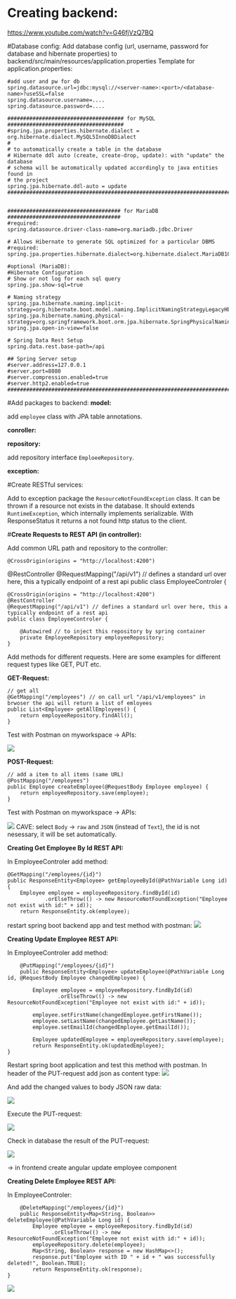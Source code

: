 # Creating backend:

https://www.youtube.com/watch?v=G46fjVzQ7BQ

#Database config:
Add database config (url, username, password for database and hibernate properties) to backend/src/main/resources/application.properties
Template for application.properties:

    #add user and pw for db
    spring.datasource.url=jdbc:mysql://<server-name>:<port>/<database-name>?useSSL=false
    spring.datasource.username=....
    spring.datasource.password=....
    
    ##################################### for MySQL #####################################
    #spring.jpa.properties.hibernate.dialect = org.hibernate.dialect.MySQL5InnoDBDialect
    #
    # to automatically create a table in the database
    # Hibernate ddl auto (create, create-drop, update): with "update" the database
    # schema will be automatically updated accordingly to java entities found in
    # the project
    spring.jpa.hibernate.ddl-auto = update
    #####################################################################################


    #################################### for MariaDB ####################################
    #required:
    spring.datasource.driver-class-name=org.mariadb.jdbc.Driver
    
    # Allows Hibernate to generate SQL optimized for a particular DBMS
    #required:
    spring.jpa.properties.hibernate.dialect=org.hibernate.dialect.MariaDB103Dialect
    
    #optional (MariaDB):
    #Hibernate Configuration
    # Show or not log for each sql query
    spring.jpa.show-sql=true
    
    # Naming strategy
    spring.jpa.hibernate.naming.implicit-strategy=org.hibernate.boot.model.naming.ImplicitNamingStrategyLegacyHbmImpl
    spring.jpa.hibernate.naming.physical-strategy=org.springframework.boot.orm.jpa.hibernate.SpringPhysicalNamingStrategy
    spring.jpa.open-in-view=false
    
    # Spring Data Rest Setup
    spring.data.rest.base-path=/api
    
    ## Spring Server setup
    #server.address=127.0.0.1
    #server.port=8080
    #server.compression.enabled=true
    #server.http2.enabled=true
    #####################################################################################

#Add packages to backend:
**model:**

add `employee` class with JPA table annotations.
    
**conroller:**

**repository:**

add repository interface `EmploeeRepository`.

**exception:**

#Create RESTful services:

Add to exception package the `ResourceNotFoundException` class. It can be thrown if a resource not exists in the database.
It should extends `RuntimeException`, which internally implements serializable. With ResponseStatus it returns a not found http status to the client.

#**Create Requests to REST API (in controller):**

Add common URL path and repository to the controller:

    @CrossOrigin(origins = "http://localhost:4200")
@RestController
@RequestMapping("/api/v1") // defines a standard url over here, this a typically endpoint of a rest api
public class EmployeeControler {

    @CrossOrigin(origins = "http://localhost:4200")
    @RestController
    @RequestMapping("/api/v1") // defines a standard url over here, this a typically endpoint of a rest api
    public class EmployeeControler {

        @Autowired // to inject this repository by spring container
        private EmployeeRepository employeeRepository;
    }

Add methods for different requests. Here are some examples for different request types like GET, PUT etc.

**GET-Request:**

    // get all
    @GetMapping("/employees") // on call url "/api/v1/employees" in brwoser the api will return a list of emloyees
    public List<Employee> getAllEmployees() {
        return employeeRepository.findAll();
    }

Test with Postman on myworkspace -> APIs:

![](../img_postman_get_request.png)

**POST-Request:**

    // add a item to all items (same URL)
    @PostMapping("/employees")  
    public Employee createEmployee(@RequestBody Employee employee) {
        return employeeRepository.save(employee);
    }

Test with Postman on myworkspace -> APIs:

![](../img_postman_post_request.png)
CAVE: select `Body` -> `raw` and `JSON` (instead of `Text`), the id is not nesessary, it will be set automatically.

**Creating Get Employee By Id REST API:**

In EmployeeControler add method:

    @GetMapping("/employees/{id}") 
    public ResponseEntity<Employee> getEmployeeById(@PathVariable Long id) {
        Employee employee = employeeRepository.findById(id)
                .orElseThrow(() -> new ResourceNotFoundException("Employee not exist with id:" + id));
        return ResponseEntity.ok(employee);

restart spring boot backend app and test method with postman:
![](../img_postman_get_employee_by_id.png)


**Creating Update Employee REST API:**

In EmployeeControler add method:

        @PutMapping("/employees/{id}")    
        public ResponseEntity<Employee> updateEmployee(@PathVariable Long id, @RequestBody Employee changedEmployee) {
        
            Employee employee = employeeRepository.findById(id)
                    .orElseThrow(() -> new ResourceNotFoundException("Employee not exist with id:" + id));
            
            employee.setFirstName(changedEmployee.getFirstName());
            employee.setLastName(changedEmployee.getLastName());
            employee.setEmailId(changedEmployee.getEmailId());
           
            Employee updatedEmployee = employeeRepository.save(employee);
            return ResponseEntity.ok(updatedEmployee);
    }

Restart spring boot application and test this method with postman. In header of the PUT-request add json as content type:
![](../img_postman_header_put_request_as_json.png)

And add the changed values to body JSON raw data:

![](../img_postman_body_put_request.png)

Execute the PUT-request:

![](../img_postman_header_put_request_called.png)

Check in database the result of the PUT-request:

![](../db_after_update_with_put_request.png)

-> in frontend create angular update employee component


**Creating Delete Employee REST API:**

In EmployeeControler:

        @DeleteMapping("/employees/{id}")
        public ResponseEntity<Map<String, Boolean>> deleteEmployee(@PathVariable Long id) {
            Employee employee = employeeRepository.findById(id)
                  .orElseThrow(() -> new ResourceNotFoundException("Employee not exist with id:" + id));
            employeeRepository.delete(employee);
            Map<String, Boolean> response = new HashMap<>();
            response.put("Employee with ID " + id + " was successfully deleted!", Boolean.TRUE);
            return ResponseEntity.ok(response);
    }

![](../img_postman_delete_employee_request.png)

[comment]: <> (**:**)

[comment]: <> (![]&#40;../&#41;)

[comment]: <> (**:**)

[comment]: <> (![]&#40;../&#41;)

[comment]: <> (**:**)

[comment]: <> (![]&#40;../&#41;)

[comment]: <> (**:**)

[comment]: <> (![]&#40;../&#41;)

[comment]: <> (**:**)

[comment]: <> (![]&#40;../&#41;)

[comment]: <> (**:**)

[comment]: <> (![]&#40;../&#41;)

[comment]: <> (**:**)

[comment]: <> (![]&#40;../&#41;)

[comment]: <> (**:**)

[comment]: <> (![]&#40;../&#41;)

[comment]: <> (**:**)

[comment]: <> (![]&#40;../&#41;)
